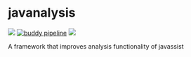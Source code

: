 # javanalysis
![](https://img.shields.io/github/license/mashape/apistatus.svg)
[![buddy pipeline](https://app.buddy.works/sedlarizona/javanalysis/pipelines/pipeline/214282/badge.svg?token=731fd990407cbdf5652dab4ab77cf41a962318148900700e31dfbc93f8beb028 "buddy pipeline")](https://app.buddy.works/sedlarizona/javanalysis/pipelines/pipeline/214282)
[![](https://jitpack.io/v/disassemble-io/javanalysis.svg)](https://jitpack.io/#disassemble-io/javanalysis)

A framework that improves analysis functionality of javassist
